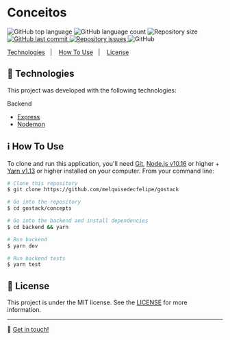 <h1>Conceitos</h1>

<p>
  <img alt="GitHub top language" src="https://img.shields.io/github/languages/top/melquisedecfelipe/gostack.svg">

  <img alt="GitHub language count" src="https://img.shields.io/github/languages/count/melquisedecfelipe/gostack.svg">

  <img alt="Repository size" src="https://img.shields.io/github/repo-size/melquisedecfelipe/gostack.svg">

  <a href="https://github.com/melquisedecfelipe/gostack/commits/master">
    <img alt="GitHub last commit" src="https://img.shields.io/github/last-commit/melquisedecfelipe/gostack.svg">
  </a>

  <a href="https://github.com/melquisedecfelipe/gostack/issues">
    <img alt="Repository issues" src="https://img.shields.io/github/issues/melquisedecfelipe/gostack.svg">
  </a>

  <img alt="GitHub" src="https://img.shields.io/github/license/melquisedecfelipe/gostack.svg">
</p>

<p>
  <a href="#rocket-technologies">Technologies</a>&nbsp;&nbsp;&nbsp;|&nbsp;&nbsp;&nbsp;
  <a href="#information_source-how-to-use">How To Use</a>&nbsp;&nbsp;&nbsp;|&nbsp;&nbsp;&nbsp;
  <a href="#memo-license">License</a>
</p>

## :rocket: Technologies

This project was developed with the following technologies:

Backend

- [Express](https://expressjs.com/)
- [Nodemon](https://nodemon.io/)

## :information_source: How To Use

To clone and run this application, you'll need [Git](https://git-scm.com), [Node.js v10.16](https://nodejs.org/) or higher + [Yarn v1.13](https://yarnpkg.com/) or higher installed on your computer. From your command line:

```bash
# Clone this repository
$ git clone https://github.com/melquisedecfelipe/gostack

# Go into the repository
$ cd gostack/concepts

# Go into the backend and install dependencies
$ cd backend && yarn

# Run backend
$ yarn dev

# Run backend tests
$ yarn test
```

## :memo: License

This project is under the MIT license. See the [LICENSE](https://github.com/melquisedecfelipe/gostack/blob/master/LICENSE) for more information.

---

:wave: [Get in touch!](https://www.linkedin.com/in/melquisedecfelipe/)
